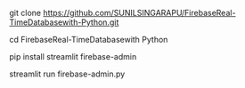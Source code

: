 git clone https://github.com/SUNILSINGARAPU/FirebaseReal-TimeDatabasewith-Python.git

cd FirebaseReal-TimeDatabasewith Python

pip install streamlit firebase-admin

streamlit run firebase-admin.py
